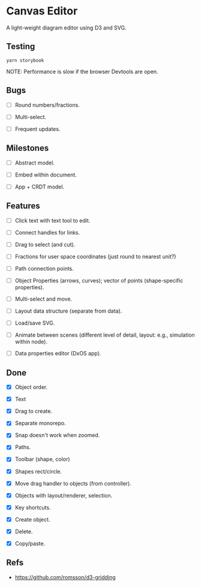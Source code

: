 # Canvas Editor

A light-weight diagram editor using D3 and SVG.


## Testing

```
yarn storybook
```

NOTE: Performance is slow if the browser Devtools are open.


## Bugs

- [ ] Round numbers/fractions.
- [ ] Multi-select.
- [ ] Frequent updates.


## Milestones

- [ ] Abstract model.
- [ ] Embed within document.
- [ ] App + CRDT model.


## Features

- [ ] Click text with text tool to edit.
- [ ] Connect handles for links.
- [ ] Drag to select (and cut).
- [ ] Fractions for user space coordinates (just round to nearest unit?)
- [ ] Path connection points.
- [ ] Object Properties (arrows, curves); vector of points (shape-specific properties).
- [ ] Multi-select and move.
- [ ] Layout data structure (separate from data).
- [ ] Load/save SVG.
- [ ] Animate between scenes (different level of detail, layout: e.g., simulation within node).
- [ ] Data properties editor (DxOS app).


## Done

- [x] Object order.
- [x] Text
- [x] Drag to create.
- [x] Separate monorepo.
- [x] Snap doesn't work when zoomed.
- [x] Paths.
- [x] Toolbar (shape, color)
- [x] Shapes rect/circle.
- [x] Move drag handler to objects (from controller).
- [x] Objects with layout/renderer, selection.
- [x] Key shortcuts.
- [x] Create object.
- [x] Delete.
- [x] Copy/paste.


## Refs

- https://github.com/romsson/d3-gridding
